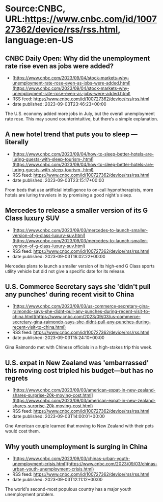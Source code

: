 # Source:CNBC, URL:https://www.cnbc.com/id/100727362/device/rss/rss.html, language:en-US

## CNBC Daily Open: Why did the unemployment rate rise even as jobs were added?
 - [https://www.cnbc.com/2023/09/04/stock-markets-why-unemployment-rate-rose-even-as-jobs-were-added.html](https://www.cnbc.com/2023/09/04/stock-markets-why-unemployment-rate-rose-even-as-jobs-were-added.html)
 - RSS feed: https://www.cnbc.com/id/100727362/device/rss/rss.html
 - date published: 2023-09-03T23:46:23+00:00

The U.S. economy added more jobs in July, but the overall unemployment rate rose. This may sound counterintuitive, but there’s a simple explanation.

## A new hotel trend that puts you to sleep — literally
 - [https://www.cnbc.com/2023/09/04/how-to-sleep-better-hotels-are-luring-guests-with-sleep-tourism-.html](https://www.cnbc.com/2023/09/04/how-to-sleep-better-hotels-are-luring-guests-with-sleep-tourism-.html)
 - RSS feed: https://www.cnbc.com/id/100727362/device/rss/rss.html
 - date published: 2023-09-03T23:15:17+00:00

From beds that use artificial intelligence to on-call hypnotherapists, more hotels are luring travelers in by promising a good night's sleep.

## Mercedes to release a smaller version of its G Class luxury SUV
 - [https://www.cnbc.com/2023/09/03/mercedes-to-launch-smaller-version-of-g-class-luxury-suv.html](https://www.cnbc.com/2023/09/03/mercedes-to-launch-smaller-version-of-g-class-luxury-suv.html)
 - RSS feed: https://www.cnbc.com/id/100727362/device/rss/rss.html
 - date published: 2023-09-03T18:02:22+00:00

Mercedes plans to launch a smaller version of its high-end G Class sports utility vehicle but did not give a specific date for its release.

## U.S. Commerce Secretary says she 'didn't pull any punches' during recent visit to China
 - [https://www.cnbc.com/2023/09/03/us-commerce-secretary-gina-raimondo-says-she-didnt-pull-any-punches-during-recent-visit-to-china.html](https://www.cnbc.com/2023/09/03/us-commerce-secretary-gina-raimondo-says-she-didnt-pull-any-punches-during-recent-visit-to-china.html)
 - RSS feed: https://www.cnbc.com/id/100727362/device/rss/rss.html
 - date published: 2023-09-03T15:24:10+00:00

Gina Raimondo met with Chinese officials in a high-stakes trip this week.

## U.S. expat in New Zealand was 'embarrassed' this moving cost tripled his budget—but has no regrets
 - [https://www.cnbc.com/2023/09/03/american-expat-in-new-zealand-shares-surprise-20k-moving-cost.html](https://www.cnbc.com/2023/09/03/american-expat-in-new-zealand-shares-surprise-20k-moving-cost.html)
 - RSS feed: https://www.cnbc.com/id/100727362/device/rss/rss.html
 - date published: 2023-09-03T14:00:01+00:00

One American couple learned that moving to New Zealand with their pets would cost them.

## Why youth unemployment is surging in China
 - [https://www.cnbc.com/2023/09/03/chinas-urban-youth-unemployment-crisis.html](https://www.cnbc.com/2023/09/03/chinas-urban-youth-unemployment-crisis.html)
 - RSS feed: https://www.cnbc.com/id/100727362/device/rss/rss.html
 - date published: 2023-09-03T12:11:12+00:00

The world's second-most populous country has a major youth unemployment problem.

